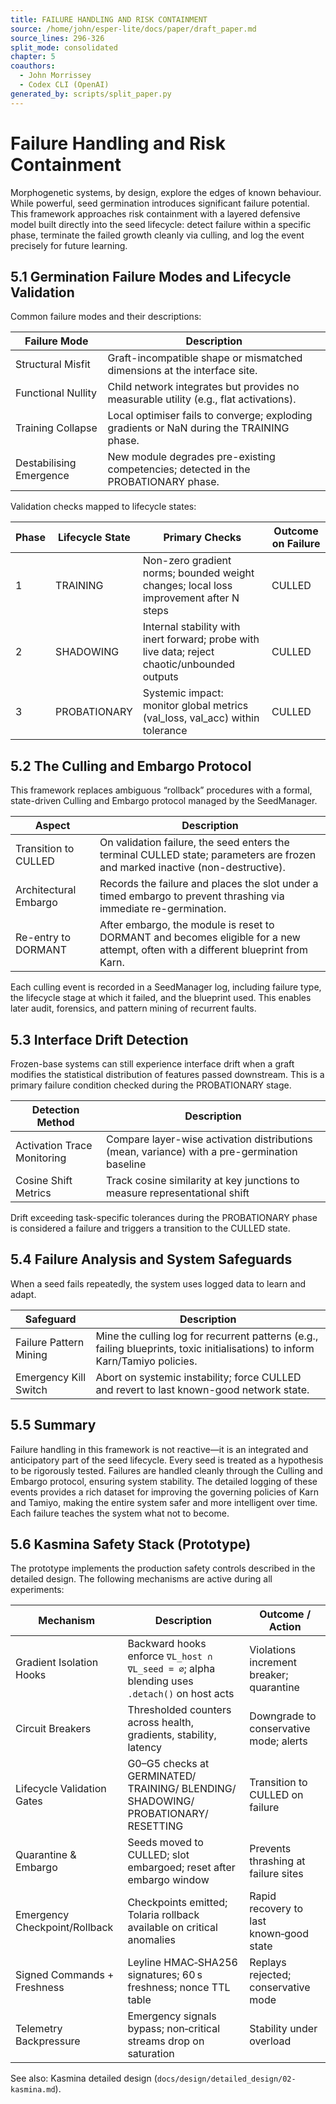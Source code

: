 ```yaml
---
title: FAILURE HANDLING AND RISK CONTAINMENT
source: /home/john/esper-lite/docs/paper/draft_paper.md
source_lines: 296-326
split_mode: consolidated
chapter: 5
coauthors:
  - John Morrissey
  - Codex CLI (OpenAI)
generated_by: scripts/split_paper.py
---
```


# Failure Handling and Risk Containment
Morphogenetic systems, by design, explore the edges of known behaviour. While powerful, seed germination introduces significant failure potential. This framework approaches risk containment with a layered defensive model built directly into the seed lifecycle: detect failure within a specific phase, terminate the failed growth cleanly via culling, and log the event precisely for future learning.
## 5.1 Germination Failure Modes and Lifecycle Validation
Common failure modes and their descriptions:

| Failure Mode           | Description                                                                                  |
|------------------------|----------------------------------------------------------------------------------------------|
| Structural Misfit      | Graft-incompatible shape or mismatched dimensions at the interface site.                     |
| Functional Nullity     | Child network integrates but provides no measurable utility (e.g., flat activations).        |
| Training Collapse      | Local optimiser fails to converge; exploding gradients or NaN during the TRAINING phase.     |
| Destabilising Emergence| New module degrades pre-existing competencies; detected in the PROBATIONARY phase.           |

Validation checks mapped to lifecycle states:

| Phase  | Lifecycle State | Primary Checks                                                                                           | Outcome on Failure |
|--------|------------------|---------------------------------------------------------------------------------------------------------|--------------------|
| 1      | TRAINING         | Non-zero gradient norms; bounded weight changes; local loss improvement after N steps                   | CULLED             |
| 2      | SHADOWING        | Internal stability with inert forward; probe with live data; reject chaotic/unbounded outputs           | CULLED             |
| 3      | PROBATIONARY     | Systemic impact: monitor global metrics (val_loss, val_acc) within tolerance                           | CULLED             |
## 5.2 The Culling and Embargo Protocol
This framework replaces ambiguous “rollback” procedures with a formal, state-driven Culling and Embargo protocol managed by the SeedManager.

| Aspect                    | Description                                                                                                                       |
|---------------------------|-----------------------------------------------------------------------------------------------------------------------------------|
| Transition to CULLED      | On validation failure, the seed enters the terminal CULLED state; parameters are frozen and marked inactive (non-destructive).     |
| Architectural Embargo     | Records the failure and places the slot under a timed embargo to prevent thrashing via immediate re-germination.                   |
| Re-entry to DORMANT       | After embargo, the module is reset to DORMANT and becomes eligible for a new attempt, often with a different blueprint from Karn.  |
Each culling event is recorded in a SeedManager log, including failure type, the lifecycle stage at which it failed, and the blueprint used. This enables later audit, forensics, and pattern mining of recurrent faults.
## 5.3 Interface Drift Detection
Frozen-base systems can still experience interface drift when a graft modifies the statistical distribution of features passed downstream. This is a primary failure condition checked during the PROBATIONARY stage.

| Detection Method              | Description                                                                                 |
|------------------------------|---------------------------------------------------------------------------------------------|
| Activation Trace Monitoring  | Compare layer-wise activation distributions (mean, variance) with a pre-germination baseline |
| Cosine Shift Metrics         | Track cosine similarity at key junctions to measure representational shift                  |
Drift exceeding task-specific tolerances during the PROBATIONARY phase is considered a failure and triggers a transition to the CULLED state.
## 5.4 Failure Analysis and System Safeguards
When a seed fails repeatedly, the system uses logged data to learn and adapt.

| Safeguard               | Description                                                                                                                   |
|-------------------------|-------------------------------------------------------------------------------------------------------------------------------|
| Failure Pattern Mining  | Mine the culling log for recurrent patterns (e.g., failing blueprints, toxic initialisations) to inform Karn/Tamiyo policies. |
| Emergency Kill Switch   | Abort on systemic instability; force CULLED and revert to last known-good network state.                                      |
## 5.5 Summary
Failure handling in this framework is not reactive—it is an integrated and anticipatory part of the seed lifecycle. Every seed is treated as a hypothesis to be rigorously tested. Failures are handled cleanly through the Culling and Embargo protocol, ensuring system stability. The detailed logging of these events provides a rich dataset for improving the governing policies of Karn and Tamiyo, making the entire system safer and more intelligent over time. Each failure teaches the system what not to become.

## 5.6 Kasmina Safety Stack (Prototype)
The prototype implements the production safety controls described in the detailed design. The following mechanisms are active during all experiments:

| Mechanism                       | Description                                                                                   | Outcome / Action                         |
|---------------------------------|-----------------------------------------------------------------------------------------------|------------------------------------------|
| Gradient Isolation Hooks        | Backward hooks enforce `∇L_host ∩ ∇L_seed = ∅`; alpha blending uses `.detach()` on host acts | Violations increment breaker; quarantine |
| Circuit Breakers                | Thresholded counters across health, gradients, stability, latency                            | Downgrade to conservative mode; alerts   |
| Lifecycle Validation Gates      | G0–G5 checks at GERMINATED/ TRAINING/ BLENDING/ SHADOWING/ PROBATIONARY/ RESETTING           | Transition to CULLED on failure          |
| Quarantine & Embargo            | Seeds moved to CULLED; slot embargoed; reset after embargo window                            | Prevents thrashing at failure sites      |
| Emergency Checkpoint/Rollback   | Checkpoints emitted; Tolaria rollback available on critical anomalies                         | Rapid recovery to last known‑good state  |
| Signed Commands + Freshness     | Leyline HMAC‑SHA256 signatures; 60 s freshness; nonce TTL table                               | Replays rejected; conservative mode      |
| Telemetry Backpressure          | Emergency signals bypass; non‑critical streams drop on saturation                             | Stability under overload                 |

See also: Kasmina detailed design (`docs/design/detailed_design/02-kasmina.md`).
